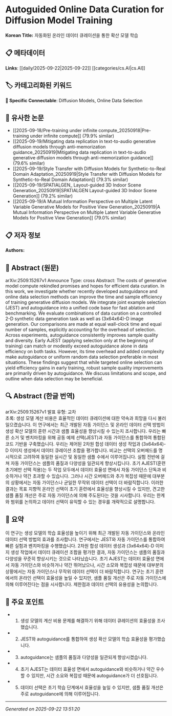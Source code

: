 # Autoguided Online Data Curation for Diffusion Model Training

**Korean Title:** 자동화된 온라인 데이터 큐레이션을 통한 확산 모델 학습

## 📋 메타데이터

**Links**: [[daily/2025-09-22|2025-09-22]] [[categories/cs.AI|cs.AI]]

## 🏷️ 카테고리화된 키워드
**🔗 Specific Connectable**: Diffusion Models, Online Data Selection

## 🔗 유사한 논문
- [[2025-09-18/Pre-training under infinite compute_20250918|Pre-training under infinite compute]] (79.9% similar)
- [[2025-09-19/Mitigating data replication in text-to-audio generative diffusion models through anti-memorization guidance_20250919|Mitigating data replication in text-to-audio generative diffusion models through anti-memorization guidance]] (79.6% similar)
- [[2025-09-19/Style Transfer with Diffusion Models for Synthetic-to-Real Domain Adaptation_20250919|Style Transfer with Diffusion Models for Synthetic-to-Real Domain Adaptation]] (79.3% similar)
- [[2025-09-19/SPATIALGEN_ Layout-guided 3D Indoor Scene Generation_20250919|SPATIALGEN Layout-guided 3D Indoor Scene Generation]] (79.2% similar)
- [[2025-09-19/A Mutual Information Perspective on Multiple Latent Variable Generative Models for Positive View Generation_20250919|A Mutual Information Perspective on Multiple Latent Variable Generative Models for Positive View Generation]] (79.0% similar)

## 📋 저자 정보

**Authors:** 

## 📄 Abstract (원문)

arXiv:2509.15267v1 Announce Type: cross 
Abstract: The costs of generative model compute rekindled promises and hopes for efficient data curation. In this work, we investigate whether recently developed autoguidance and online data selection methods can improve the time and sample efficiency of training generative diffusion models. We integrate joint example selection (JEST) and autoguidance into a unified code base for fast ablation and benchmarking. We evaluate combinations of data curation on a controlled 2-D synthetic data generation task as well as (3x64x64)-D image generation. Our comparisons are made at equal wall-clock time and equal number of samples, explicitly accounting for the overhead of selection. Across experiments, autoguidance consistently improves sample quality and diversity. Early AJEST (applying selection only at the beginning of training) can match or modestly exceed autoguidance alone in data efficiency on both tasks. However, its time overhead and added complexity make autoguidance or uniform random data selection preferable in most situations. These findings suggest that while targeted online selection can yield efficiency gains in early training, robust sample quality improvements are primarily driven by autoguidance. We discuss limitations and scope, and outline when data selection may be beneficial.

## 🔍 Abstract (한글 번역)

arXiv:2509.15267v1 발표 유형: 교차  
초록: 생성 모델 계산 비용은 효율적인 데이터 큐레이션에 대한 약속과 희망을 다시 불러일으켰습니다. 이 연구에서는 최근 개발된 자동 가이던스 및 온라인 데이터 선택 방법이 생성 확산 모델의 훈련 시간과 샘플 효율성을 향상시킬 수 있는지 조사합니다. 우리는 빠른 소거 및 벤치마킹을 위해 공동 예제 선택(JEST)과 자동 가이던스를 통합하여 통합된 코드 기반을 구축했습니다. 우리는 제어된 2차원 합성 데이터 생성 작업과 (3x64x64)-D 이미지 생성에서 데이터 큐레이션 조합을 평가합니다. 비교는 선택의 오버헤드를 명시적으로 고려하여 동일한 실시간 및 동일한 샘플 수에서 이루어집니다. 실험 전반에 걸쳐 자동 가이던스는 샘플의 품질과 다양성을 일관되게 향상시킵니다. 초기 AJEST(훈련 초기에만 선택 적용)는 두 작업 모두에서 데이터 효율성 면에서 자동 가이던스 단독과 비슷하거나 약간 초과할 수 있습니다. 그러나 시간 오버헤드와 추가 복잡성 때문에 대부분의 상황에서는 자동 가이던스나 균일한 무작위 데이터 선택이 더 바람직합니다. 이러한 결과는 목표 지향적 온라인 선택이 초기 훈련에서 효율성을 향상시킬 수 있지만, 견고한 샘플 품질 개선은 주로 자동 가이던스에 의해 주도된다는 것을 시사합니다. 우리는 한계와 범위를 논의하고 데이터 선택이 유익할 수 있는 경우를 개략적으로 설명합니다.

## 📝 요약

이 연구는 생성 모델의 학습 효율성을 높이기 위해 최근 개발된 자동 가이던스와 온라인 데이터 선택 방법의 효과를 조사합니다. 연구에서는 JEST와 자동 가이던스를 통합하여 빠른 실험과 벤치마킹을 수행했습니다. 2차원 합성 데이터 생성과 (3x64x64)-D 이미지 생성 작업에서 데이터 큐레이션 조합을 평가한 결과, 자동 가이던스는 샘플의 품질과 다양성을 꾸준히 향상시키는 것으로 나타났습니다. 초기 AJEST는 데이터 효율성 면에서 자동 가이던스와 비슷하거나 약간 뛰어났으나, 시간 소모와 복잡성 때문에 대부분의 상황에서는 자동 가이던스나 무작위 데이터 선택이 더 바람직합니다. 연구는 초기 훈련에서의 온라인 선택이 효율성을 높일 수 있지만, 샘플 품질 개선은 주로 자동 가이던스에 의해 이루어진다는 점을 시사합니다. 제한점과 데이터 선택의 유용성을 논의합니다.

## 🎯 주요 포인트

- 1. 생성 모델의 계산 비용 문제를 해결하기 위해 데이터 큐레이션의 효율성을 조사했습니다.

- 2. JEST와 autoguidance를 통합하여 생성 확산 모델의 학습 효율성을 평가했습니다.

- 3. autoguidance는 샘플의 품질과 다양성을 일관되게 향상시켰습니다.

- 4. 초기 AJEST는 데이터 효율성 면에서 autoguidance와 비슷하거나 약간 우수할 수 있지만, 시간 소요와 복잡성 때문에 autoguidance가 더 선호됩니다.

- 5. 데이터 선택은 초기 학습 단계에서 효율성을 높일 수 있지만, 샘플 품질 개선은 주로 autoguidance에 의해 이루어집니다.

---

*Generated on 2025-09-22 13:51:20*